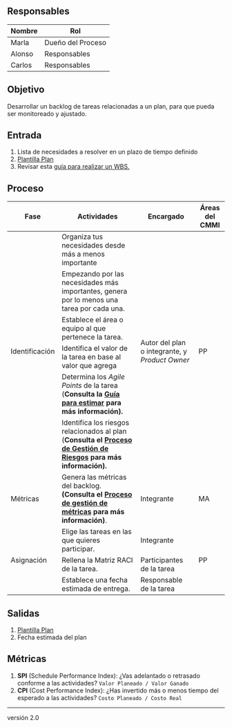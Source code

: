 ## Responsables

| Nombre | Rol               |
| ------ | ----------------- |
| Marla  | Dueño del Proceso |
| Alonso | Responsables      |
| Carlos | Responsables      |


## Objetivo

Desarrollar un backlog de tareas relacionadas a un plan, para que pueda ser monitoreado y ajustado.

## Entrada 

1. Lista de necesidades a resolver en un plazo de tiempo definido
2. [Plantilla Plan](https://docs.google.com/spreadsheets/d/1_tEVZlBT36JiXt0Qq1hy3zojkzO2abnw79ju-6LbB4s/edit#gid=976734963) 
3. Revisar esta [guía para realizar un WBS.](https://github.com/novaDepto/Nova/wiki/Gu%C3%ADa-para-definir-un-WBS) 

## Proceso

<table>
  <thead>
    <tr>
      <th>Fase</th>
      <th>Actividades</th>
      <th>Encargado</th>
      <th>Áreas del CMMI</th>
    </tr>
  </thead>
  <tbody>
    <tr>
      <td rowspan="6">Identificación</td>
      <td>Organiza tus necesidades desde más a menos importante</td>
      <td rowspan="6">Autor del plan o integrante, y <em>Product Owner</em></td>
      <td rowspan="6">PP</td>
    </tr>
    <tr>
      <td>Empezando por las necesidades más importantes, genera por lo menos una tarea por cada una.</td>
    </tr>
    <tr>
      <td>Establece el área o equipo al que pertenece la tarea.</td>
    </tr>
    <tr>
      <td>Identifica el valor de la tarea en base al valor que agrega</td>
    </tr>
    <tr>
      <td>Determina los <em>Agile Points</em> de la tarea (<strong>Consulta la <a href="https://github.com/novaDepto/Nova/wiki/Guía-para-Estimar">Guía para estimar</a> para más información).</strong></td>
    </tr>
    <tr>
      <td>Identifica los riesgos relacionados al plan (<strong>Consulta el <a href="https://github.com/novaDepto/Nova/wiki/Proceso-de-gesti%C3%B3n-de-riesgos">Proceso de Gestión de Riesgos</a> para más información).</strong>
    </tr>
    <tr>
      <td>Métricas</td>
      <td>Genera las métricas del backlog. <strong>(Consulta el <a href="https://github.com/novaDepto/Nova/wiki/Proceso-de-gestión-de-métricas">Proceso de gestión de métricas</a> para más información)</strong>.</td>
      <td>Integrante</td>
      <td >MA</td>
    </tr>
    <tr>
      <td rowspan="3">Asignación</td>
      <td>Elige las tareas en las que quieres participar.</td>
      <td>Integrante</td>
      <td rowspan="3">PP</td>
    </tr>
    <tr>
      <td>Rellena la Matriz RACI de la tarea.</td>
      <td>Participantes de la tarea</td>
    </tr>
    <tr>
      <td>Establece una fecha estimada de entrega.</td>
      <td>Responsable de la tarea</td>
    </tr>
  </tbody>
</table>


## Salidas

1. [Plantilla Plan](https://docs.google.com/spreadsheets/d/1_tEVZlBT36JiXt0Qq1hy3zojkzO2abnw79ju-6LbB4s/edit#gid=976734963) 
2. Fecha estimada del plan

## Métricas

1. **SPI** (Schedule Performance Index): ¿Vas adelantado o retrasado conforme a las actividades?
   `Valor Planeado / Valor Ganado`
2. **CPI** (Cost Performance Index): ¿Has invertido más o menos tiempo del esperado a las actividades?
   `Costo Planeado / Costo Real`

***

versión 2.0

